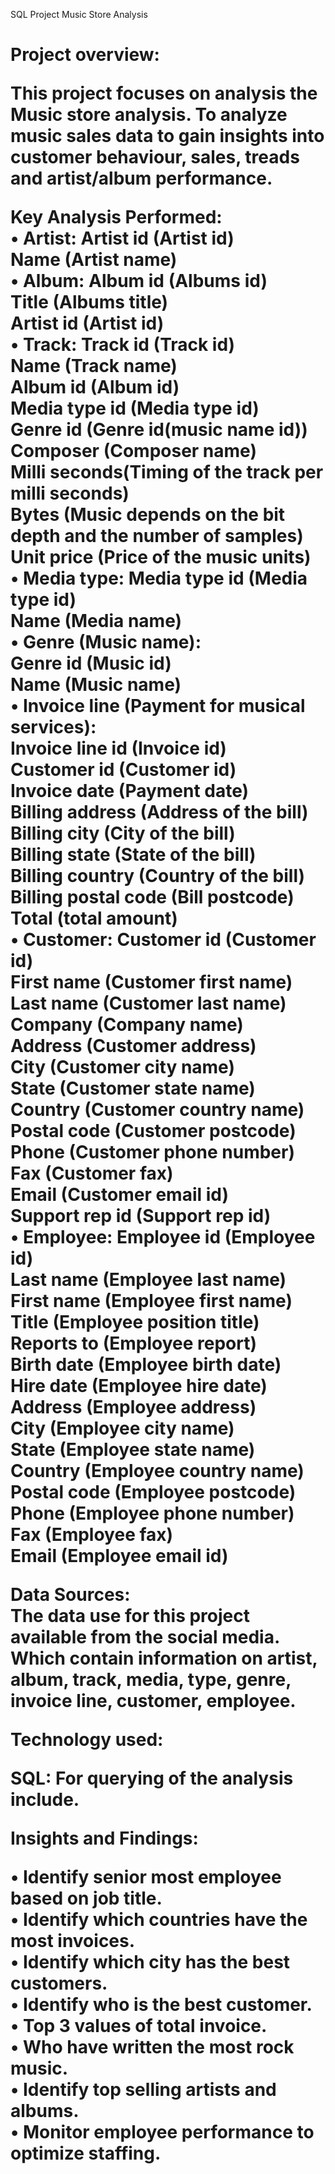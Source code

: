 SQL Project Music Store Analysis<h1>

Project overview:<br>

This project focuses on  analysis the Music store analysis. To analyze music sales data to gain insights into customer behaviour, sales, treads and artist/album performance. 

Key Analysis Performed:<br>
•	Artist:  Artist id (Artist id) <br> 
             Name (Artist name)<br>
•	Album:  Album id (Albums id)<br>
               Title (Albums title)<br>
               Artist id (Artist id)<br>
•	Track: Track id (Track id)<br>
            Name (Track name)<br>
            Album id (Album id)<br>
            Media type id (Media type id)<br>
            Genre id (Genre id(music name id))<br>
            Composer (Composer name)<br>
            Milli seconds(Timing of the track per milli seconds)<br>
            Bytes (Music depends on the bit depth and the number of samples)<br>
            Unit price (Price of the music units)<br>
•	Media type: Media type id (Media type id)<br>
                         Name (Media name)<br>
•	Genre (Music name):<br>
               Genre id (Music id)<br>
              Name (Music name)<br>
•	Invoice line (Payment for musical services):<br>
                       Invoice line id (Invoice id)<br>
                       Customer id (Customer id)<br>
                       Invoice date (Payment date)<br>
                       Billing address (Address of  the bill)<br>
                       Billing city (City of the bill)<br>
                       Billing state (State of the bill)<br>
                       Billing country (Country of the bill)<br>
                       Billing postal code (Bill postcode)<br>
                        Total (total amount)<br>
•	Customer: Customer id (Customer id)<br>
                     First name (Customer first name)<br>
                     Last name (Customer last name)<br>
                     Company (Company name)<br>
                     Address (Customer address)<br>
                     City (Customer city name)<br>
                     State (Customer state name)<br>
                     Country (Customer country name)<br>
                     Postal code (Customer postcode)<br>
                     Phone (Customer phone number)<br>
                     Fax (Customer fax)<br>
                     Email (Customer email id)<br>
                     Support rep id (Support rep id)<br>
•	Employee: Employee id (Employee id)<br>
                     Last name (Employee last name)<br>
                     First name (Employee first name)<br>
                     Title (Employee position title)<br>
                    Reports to (Employee report)<br>
                    Birth date (Employee birth date)<br>
                     Hire date (Employee hire date)<br>
                     Address (Employee address)<br>
                    City (Employee city name)<br>
                    State (Employee state name)<br>
                    Country (Employee country name)<br>
                    Postal code (Employee postcode)<br>
                    Phone (Employee phone number)<br>
                     Fax (Employee fax)<br>
                    Email (Employee email id)<br>

Data Sources:<br>
The data use for this project available from the social media. Which  contain information on artist, album, track, media, type, genre, invoice line, customer, employee. 
 


Technology used: <br>

SQL: For querying of the analysis include.

Insights and Findings:<br>


•	Identify senior most employee based on job title.<br>
•	Identify which countries have the most invoices.<br>
•	Identify which city has the best customers.<br>
•	Identify who is the best customer.<br>
•	Top 3 values of total invoice.<br>
•	Who have written the most rock music.<br>
•	Identify top selling artists and albums.<br>
•	Monitor employee  performance to optimize staffing.<br>

